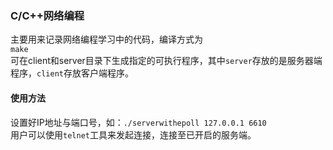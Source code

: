 ### C/C++网络编程  
主要用来记录网络编程学习中的代码，编译方式为  
`make`  
可在client和server目录下生成指定的可执行程序，其中`server`存放的是服务器端程序，`client`存放客户端程序。  
#### 使用方法  
设置好IP地址与端口号，如：`./serverwithepoll 127.0.0.1 6610`  
用户可以使用`telnet`工具来发起连接，连接至已开启的服务端。  